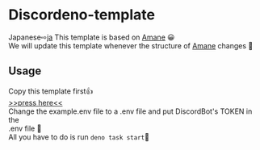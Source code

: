 # Discordeno-template
Japanese⇨[ja](https://github.com/Glan-Sheep/Discordeno-Template/japanese.md)
This template is based on [Amane](https://github.com/Glan-Sheep/AmaneBot)
😀<br>
We will update this template whenever the structure of [Amane](https://github.com/Glan-Sheep/AmaneBot) changes 🥳
<br>
## Usage
Copy this template first👍
<br>
[>>press here<<](https://github.com/Glan-Sheep/Discordeno-template/generate)<br>
Change the example.env file to a .env file and put DiscordBot's TOKEN in the <br>.env file 🔐<br>
All you have to do is run ```deno task start```🦕<br>
